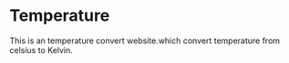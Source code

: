 # Temperature
This is an temperature convert website.which convert temperature from celsius to Kelvin.
